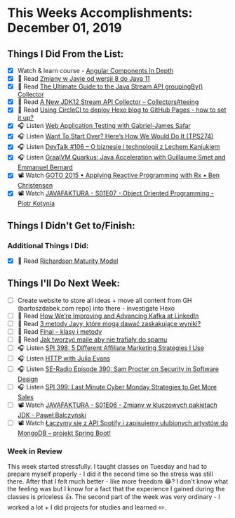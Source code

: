 # This Weeks Accomplishments: December 01, 2019

## Things I Did From the List:

- [x] Watch & learn course - [Angular Components In Depth](https://youtu.be/_b0fuqZwJc8?list=PLqq-6Pq4lTTbh7bUrKwyCWr6ABBFEd4bD) 
- [x] 📗 Read [Zmiany w Javie od wersji 8 do Java 11](http://nullpointerexception.pl/zmiany-w-javie-od-wersji-8-do-java-11/)
- [x] 📗 Read [The Ultimate Guide to the Java Stream API groupingBy() Collector](https://4comprehension.com/the-ultimate-guide-to-the-java-stream-api-groupingby-collector/)
- [x] 📗 Read [A New JDK12 Stream API Collector – Collectors#teeing](https://4comprehension.com/a-new-jdk12-stream-api-collector-collectorsteeing/)
- [x] 📗 Read [Using CircleCI to deploy Hexo blog to GitHub Pages - how to set it up?](https://e.printstacktrace.blog/using-circleci-to-deploy-hexo-blog-to-github-pages-how-to-set-it-up/)
- [x] 🎧 Listen [Web Application Testing with Gabriel-James Safar](https://softwareengineeringdaily.com/2019/11/22/web-application-testing-with-gabriel-james-safar/)
- [x] 🎧 Listen [Want To Start Over? Here’s How We Would Do It (TPS274)](http://www.asianefficiency.com/podcast/274-start-over/)
- [x] 🎧 Listen [DevTalk #106 – O biznesie i technologii z Lechem Kaniukiem](https://devstyle.pl/2019/11/18/devtalk-106-o-biznesie-i-technologii-z-lechem-kaniukiem/)
- [x] 🎧 Listen [GraalVM Quarkus: Java Acceleration with Guillaume Smet and Emmanuel Bernard](https://softwareengineeringdaily.com/2019/11/14/graalvm-quarkus-java-acceleration-with-guillaume-smet-and-emmanuel-bernard/)
- [x] 📽️ Watch [GOTO 2015 • Applying Reactive Programming with Rx • Ben Christensen](https://youtu.be/8OcCSQS0tug)
- [x] 📽️ Watch [JAVAFAKTURA - S01E07 - Object Oriented Programming - Piotr Kotynia](https://youtu.be/uY0nFUbYw98)

## Things I Didn't Get to/Finish:


### Additional Things I Did:

- [x] 📗 Read [Richardson Maturity Model](https://martinfowler.com/articles/richardsonMaturityModel.html)

## Things I'll Do Next Week:

- [ ] Create website to store all ideas + move all content from GH (bartoszdabek.com repo) into there - investigate Hexo
- [ ] 📗 Read [How We’re Improving and Advancing Kafka at LinkedIn](https://engineering.linkedin.com/apache-kafka/how-we_re-improving-and-advancing-kafka-linkedin)
- [ ] 📗 Read [3 metody Javy, które mogą dawać zaskakujące wyniki?](http://nullpointerexception.pl/3-metody-javy-ktore-moga-dawac-zaskakujace-wyniki/)
- [ ] 📗 Read [Final – klasy i metody](https://jgardo.dev/2019/11/26/final-klasy-i-metody/)
- [ ] 📗 Read [Jak tworzyć maile aby nie trafiały do spamu](https://socodeit.pl/2019/11/jak-tworzyc-maile-aby-nie-trafialy-do-spamu/)
- [ ] 🎧 Listen [SPI 398: 5 Different Affiliate Marketing Strategies I Use](https://www.smartpassiveincome.com/podcasts/5-different-affiliate-marketing-strategies-i-use/)
- [ ] 🎧 Listen [HTTP with Julia Evans](https://softwareengineeringdaily.com/2019/11/21/http-with-julia-evans/)
- [ ] 🎧 Listen [SE-Radio Episode 390: Sam Procter on Security in Software Design](https://www.se-radio.net/2019/11/se-radio-episode-390-sam-procter-on-security-in-software-design/)
- [ ] 🎧 Listen [SPI 399: Last Minute Cyber Monday Strategies to Get More Sales](https://www.smartpassiveincome.com/podcasts/last-minute-cyber-monday-strategies-to-get-more-sales/)
- [ ] 📽️ Watch [JAVAFAKTURA - S01E06 - Zmiany w kluczowych pakietach JDK - Paweł Balczyński](https://youtu.be/8xKcER7NYms)
- [ ] 📽️ Watch [Łączymy się z API Spotify i zapisujemy ulubionych artystów do MongoDB – projekt Spring Boot!](https://youtu.be/qNvT99L5Uc4)

### Week in Review
This week started stressfully. I taught classes on Tuesday and had to prepare myself properly - I did it the second time so the stress was still there. After that I felt much better - like more freedom 😂? I don't know what the feeling was but I know for a fact that the experience I gained during the classes is priceless 👍. The second part of the week was very ordinary - I worked a lot + I did projects for studies and learned ✏️.
